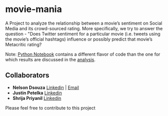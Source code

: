 # movie-mania
A Project to analyze the relationship between a movie’s sentiment on Social Media and its crowd-sourced rating. More specifically, we try to answer the question - "Does Twitter sentiment for a particular movie (i.e. tweets using the movie’s official hashtags) influence or possibly predict that movie’s Metacritic rating?

Note: [Python Notebook](https://github.com/nelson-ds/MovieMania/blob/master/MovieMania.ipynb) contains a different flavor of code than the one for which results are discussed in the [analysis](https://github.com/nelson-ds/MovieMania/blob/master/Analysis.pdf).


## Collaborators
* **Nelson Dsouza** [Linkedin](https://www.linkedin.com/in/nelsondsouza1/) | [Email](mailto:nelsonds@uw.edu)
* **Justin Petelka** [Linkedin](https://www.linkedin.com/in/jpetelka/)
* **Shrija Priyanil** [Linkedin](https://www.linkedin.com/in/shrijapriyanil/)

Please feel free to contribute to this project